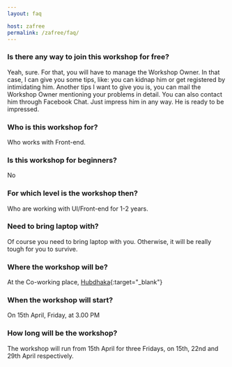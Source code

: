 ```yaml
---
layout: faq

host: zafree
permalink: /zafree/faq/
---
```


### Is there any way to join this workshop for free?
Yeah, sure. For that, you will have to manage the Workshop Owner. In that case, I can give you some tips, like: you can kidnap him or get registered by intimidating him. Another tips I want to give you is, you can mail the Workshop Owner mentioning your problems in detail. You can also contact him through Facebook Chat. Just impress him in any way. He is ready to be impressed.

### Who is this workshop for?
Who works with Front-end.

### Is this workshop for beginners?
No

### For which level is the workshop then?
Who are working with UI/Front-end for 1-2 years.

### Need to bring laptop with?
Of course you need to bring laptop with you. Otherwise, it will be really tough for you to survive.

### Where the workshop will be?
At the Co-working place, [Hubdhaka](http://www.hubdhaka.com/){:target="_blank"}

### When the workshop will start?
On 15th April, Friday, at 3.00 PM

### How long will be the workshop?
The workshop will run from 15th April for three Fridays, on 15th, 22nd and 29th April respectively.
